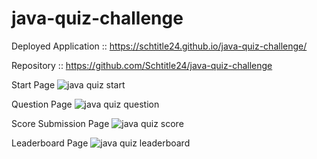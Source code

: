 # java-quiz-challenge







Deployed Application :: https://schtitle24.github.io/java-quiz-challenge/

Repository :: https://github.com/Schtitle24/java-quiz-challenge

Start Page
![java quiz start](https://github.com/Schtitle24/java-quiz-challenge/assets/153530625/f2053e8d-0091-412a-b149-80a6366fe608)

Question Page
![java quiz question](https://github.com/Schtitle24/java-quiz-challenge/assets/153530625/07acdbf2-a872-4dfd-a5e0-cc224f157bac)

Score Submission Page
![java quiz score](https://github.com/Schtitle24/java-quiz-challenge/assets/153530625/2876ca7d-a3fd-443a-a039-b30b8448dc03)

Leaderboard Page
![java quiz leaderboard](https://github.com/Schtitle24/java-quiz-challenge/assets/153530625/64a44502-3e31-4891-ad73-d88f153db943)
